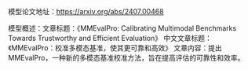 模型论文地址：https://arxiv.org/abs/2407.00468

模型概述：文章标题：《MMEvalPro: Calibrating Multimodal Benchmarks Towards Trustworthy and Efficient Evaluation》
中文文章标题：《MMEvalPro：校准多模态基准，使其更可靠和高效》
文章内容：提出MMEvalPro，一种新的多模态基准校准方法，旨在提高评估的可靠性和效率。
